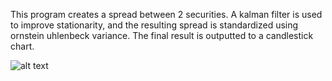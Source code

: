 This program creates a spread between 2 securities. A kalman filter is used to improve stationarity, and the resulting spread is standardized using ornstein uhlenbeck variance. The final result is outputted to a candlestick chart.

![alt text](https://github.com/hedge0/PyFinance-Projects/KalmanSpread/images/spread.png?raw=true)